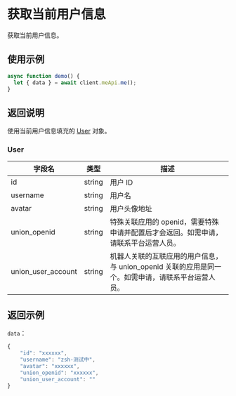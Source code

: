 # 获取当前用户信息 <Badge text="v1.0.0" />

获取当前用户信息。

## 使用示例

```javascript
async function demo() {
  let { data } = await client.meApi.me();
}
```

## 返回说明

使用当前用户信息填充的 [User](#user) 对象。

### User

| 字段名             | 类型   | 描述                                                                                               |
| ------------------ | ------ | -------------------------------------------------------------------------------------------------- |
| id                 | string | 用户 ID                                                                                            |
| username           | string | 用户名                                                                                             |
| avatar             | string | 用户头像地址                                                                                       |
| union_openid       | string | 特殊关联应用的 openid，需要特殊申请并配置后才会返回。如需申请，请联系平台运营人员。                |
| union_user_account | string | 机器人关联的互联应用的用户信息，与 union_openid 关联的应用是同一个。如需申请，请联系平台运营人员。 |

## 返回示例

`data`：

```js
{
    "id": "xxxxxx",
    "username": "zsh-测试中",
    "avatar": "xxxxxx",
    "union_openid": "xxxxxx",
    "union_user_account": ""
}
```
